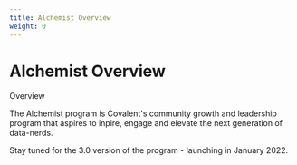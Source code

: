 ```yaml
---
title: Alchemist Overview
weight: 0
---
```


# Alchemist Overview


<section class="">    
    <div class="font-light font-sans text-4xl text-covalent-black pb-12  max-w-screen-md">
     Overview
    </div>
    <p class="text-xl max-w-4xl text-gray-800 mb-6">
The Alchemist program is Covalent's community growth and leadership program that aspires to inpire, engage and elevate the next generation of data-nerds.
    </p>
    <p class="text-xl max-w-4xl text-gray-800 mb-6">
Stay tuned for the 3.0 version of the program - launching in January 2022.
    </p>
</section>


